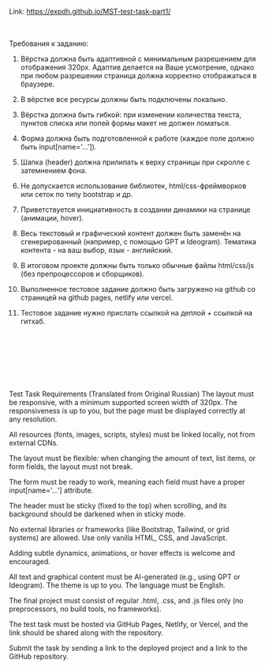 Link: https://expdh.github.io/MST-test-task-part1/
<br>
<br>
<br>



Требования к заданию:

1. Вёрстка должна быть адаптивной с минимальным разрешением для отображения 320px. Адаптив делается на Ваше усмотрение, однако при любом разрешении страница должна корректно отображаться в браузере.

2. В вёрстке все ресурсы должны быть подключены локально.

3. Вёрстка должна быть гибкой: при изменении количества текста, пунктов списка или полей формы макет не должен ломаться.

4. Форма должна быть подготовленной к работе (каждое поле должно быть input[name='...']).

5. Шапка (header) должна прилипать к верху страницы при скролле c затемнением фона.

6. Не допускается использование библиотек, html/css-фреймворков или сеток по типу bootstrap и др.

7. Приветствуется инициативность в создании динамики на странице (анимации, hover).

8. Весь текстовый и графический контент должен быть заменён на сгенерированный (например, с помощью GPT и Ideogram). Тематика контента - на ваш выбор, язык - английский.

9. В итоговом проекте должны быть только обычные файлы html/css/js (без препроцессоров и сборщиков).

10. Выполненное тестовое задание должно быть загружено на github со страницей на github pages, netlify или vercel.

11. Тестовое задание нужно прислать ссылкой на деплой + ссылкой на гитхаб.


<br>
<br>
<br>
<br>
<br>
<br>




Test Task Requirements (Translated from Original Russian)
The layout must be responsive, with a minimum supported screen width of 320px. The responsiveness is up to you, but the page must be displayed correctly at any resolution.

All resources (fonts, images, scripts, styles) must be linked locally, not from external CDNs.

The layout must be flexible: when changing the amount of text, list items, or form fields, the layout must not break.

The form must be ready to work, meaning each field must have a proper input[name='...'] attribute.

The header must be sticky (fixed to the top) when scrolling, and its background should be darkened when in sticky mode.

No external libraries or frameworks (like Bootstrap, Tailwind, or grid systems) are allowed. Use only vanilla HTML, CSS, and JavaScript.

Adding subtle dynamics, animations, or hover effects is welcome and encouraged.

All text and graphical content must be AI-generated (e.g., using GPT or Ideogram). The theme is up to you. The language must be English.

The final project must consist of regular .html, .css, and .js files only (no preprocessors, no build tools, no frameworks).

The test task must be hosted via GitHub Pages, Netlify, or Vercel, and the link should be shared along with the repository.

Submit the task by sending a link to the deployed project and a link to the GitHub repository.

